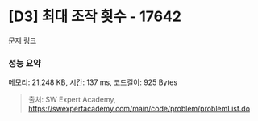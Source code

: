 # [D3] 최대 조작 횟수 - 17642 

[문제 링크](https://swexpertacademy.com/main/code/problem/problemDetail.do?contestProbId=AYj_Dz-6qLgDFASl) 

### 성능 요약

메모리: 21,248 KB, 시간: 137 ms, 코드길이: 925 Bytes



> 출처: SW Expert Academy, https://swexpertacademy.com/main/code/problem/problemList.do